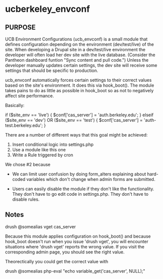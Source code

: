 ucberkeley_envconf
==================

PURPOSE
-------

UCB Environment Configurations (ucb_envconf) is a small module that
defines configuration depending on the environment (dev/test/live) of
the site. When developing a Drupal site in a dev/test/live environment
the developer will often load her dev site with the live database.
(Consider the Pantheon dashboard funtion "Sync content and pull
code.")  Unless the developer manually updates certain settings, the
dev site will receive some settings that should be specific to
production.

ucb_envconf automatically forces certain settings to their correct
values based on the site's environment. It does this via hook_boot().
The module takes pains to do as little as possible in hook_boot so as
not to negatively affect site performance.

Basically: 

if ($site_env == 'live') {
  $conf['cas_server'] = 'auth.berkeley.edu';
} 
elseif ($site_env == 'dev') OR ($site_env == 'test') {
  $conf['cas_server'] = 'auth-test.berkeley.edu';
}

There are a number of different ways that this goal might be achieved:

1. Insert conditional logic into settings.php
2. Use a module like this one
3. Write a Rule triggered by cron

We chose #2 because

- We can limit user confusion by doing form_alters explaining about
  hard-coded variables which don't change when admin forms are
  submitted.

- Users can easily disable the module if they don't like the
  functionality. They don't have to go edit code in settings.php. They
  don't have to disable rules.

Notes
-----

drush @somealias vget cas_server

Because this module applies configuration on hook_boot() and because
hook_boot doesn't run when you issue 'drush vget', you will encounter
situations where 'drush vget' reports the wrong value.  If you visit
the corresponding admin page, you should see the right value.

Theorectically you could get the correct value with 

drush @somealias php-eval "echo variable_get('cas_server', NULL);"
